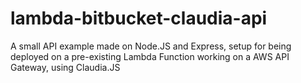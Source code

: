 # lambda-bitbucket-claudia-api
A small API example made on Node.JS and Express, setup for being deployed on a pre-existing Lambda Function working on a AWS API Gateway, using Claudia.JS
